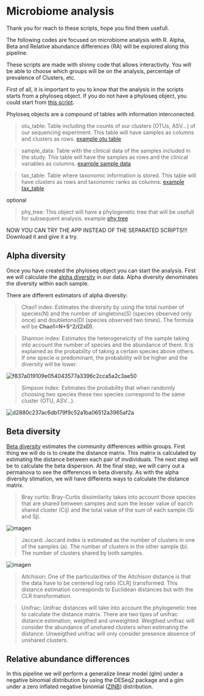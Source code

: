 # Microbiome analysis
Thank you for reach to these scripts, hope you find them usefull.

The following codes are focused on microbiome analysis with R.
Alpha, Beta and Relative abundance differences (RA) will be explored along this pipeline.

These scripts are made with shinny code that allows interactivity.
You will be able to choose which groups will be on the analysis, percentaje of prevalence of Clusters, etc.

First of all, it is important to you to know that the analysis in the scripts starts from a phyloseq object.
If you do not have a phyloseq object, you could start from [this script](https://github.com/Brochado-Kith/microbiome_analysis/blob/main/Scripts/creating_phyloseq_object.rmd).

Phyloseq objects are a compound of tables with information interconected.

> otu_table: Table including the counts of our clusters (OTUs, ASV...) of our sequencing esperiment. This table will have samples as columns and clusters as rows. [example otu table](https://github.com/Brochado-Kith/microbiome_analysis/blob/main/data/OTU_table.txt)

> sample_data: Table with the clinical data of the samples included in the study. This table will have the samples as rows and the clinical variables as columns. [example sample data](https://github.com/Brochado-Kith/microbiome_analysis/blob/main/data/Sample_data.txt)

> tax_table: Table where taxonomic information is stored. This table will have clusters as rows and taxonomic ranks as columns. [example tax_table](https://github.com/Brochado-Kith/microbiome_analysis/blob/main/data/taxa_data.txt)

optional

> phy_tree: This object will have a phylogenetic tree that will be usefull for subsequent analysis. example [phy tree]()

NOW YOU CAN TRY THE APP INSTEAD OF THE SEPARATED SCRIPTS!!!
Download it and give it a try.

## Alpha diversity

Once you have created the phyloseq object you can start the analysis.
First we will calculate the [alpha diversity](https://github.com/Brochado-Kith/microbiome_analysis/blob/main/Scripts/Alpha_diversity.rmd) in our data. Alpha diversity denominates the diversity within each sample. 

There are different estimators of alpha diversity:

> Chao1 index: Estimates the diversity by using the total number of species(N) and the number of singletons(S) (species observed only once) and doubletons(D) (species observed two times). The formula will be **Chao1=N+S^2/(2xD)**.

> Shannon index: Estimates the heterogeneicity of the sample taking into account the number of species and the abundance of them. It is explained as the probability of taking a certain species above others. If one specie is predominant, the probability will be higher and the diversity will be lower.

![f837a019109e054043577a3396c2cca5a2c3ae50](https://github.com/Brochado-Kith/microbiome_analysis/assets/135698696/efd0d792-ace9-457d-b06e-b1b94d67cc74)

> Simpson index: Estimates the probability that when randomly choosing two species these two species correspond to the same cluster (OTU, ASV...).

![d2880c237ac6db179f9c52a1ba06512a3965af2a](https://github.com/Brochado-Kith/microbiome_analysis/assets/135698696/cdc91246-19ec-4303-9a18-85e8b9fe8510)

## Beta diversity
[Beta diversity](https://github.com/Brochado-Kith/microbiome_analysis/blob/main/Scripts/Beta_diversity.rmd) estimates the community differences within groups.
First thing we will do is to create the distance matrix. This matrix is calculated by estimating the distance between each pair of invdividuals. The next step will be to calculate the beta dispersion. At the final step, we will carry out a permanova to see the differences in beta diversity.
As with the alpha diversity stimation, we will have differents ways to calculate the distance matrix.

> Bray curtis: Bray-Curtis dissimilarity takes into account those species that are shared between samples and sum the lesser value of eacch shared cluster (Cij) and the total value of the sum of each sample (Si and Sj).

![imagen](https://github.com/Brochado-Kith/microbiome_analysis/assets/135698696/e12c9801-ddcf-4ae4-9c00-1c18c9a430cc)


> Jaccard: Jaccard index is estimated as the number of clusters in one of the samples (a). The number of clusters in the other sample (b). The number of clusters shared by both samples.

![imagen](https://github.com/Brochado-Kith/microbiome_analysis/assets/135698696/3f5ab013-a3c8-414b-9f17-6e704992a0aa)


> Aitchison: One of the particularities of the Aitchison distance is that the data have to be centered log ratio (CLR) transformed. This distance estimation corresponds to Euclidean distances but with the CLR transformation.

> Unifrac: Unifrac distances will take into account the phylogenetic tree to calculate the distance matrix. There are two tipes of unifrac distance estimation, weigthed and unweighted. Weigthed unifrac will consider the abundance of unshared clusters when estimating the distance. Unweigthed unifrac will only consider presence absence of unshared clusters.

## Relative abundance differences

In this pipeline we will perform a generalize linear model (glm) under a negative binomial distribution by using the DESeq2 package and a glm under a zero inflated negative binomial ([ZINB](https://github.com/Brochado-Kith/microbiome_analysis/blob/main/Scripts/Relative_abundance/Relative_abundance_ZINB)) distribution.



